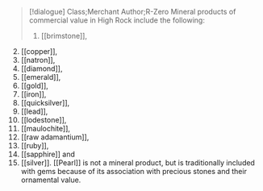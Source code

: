 >[!dialogue] Class;Merchant Author;R-Zero
Mineral products of commercial value in High Rock include the following:
>1. [[brimstone]], 
2. [[copper]], 
3. [[natron]],
4. [[diamond]], 
5. [[emerald]], 
6. [[gold]], 
7. [[iron]], 
8. [[quicksilver]], 
9. [[lead]], 
10. [[lodestone]], 
11. [[maulochite]], 
12. [[raw adamantium]], 
13. [[ruby]], 
14. [[sapphire]] and 
15. [[silver]].
[[Pearl]] is not a mineral product, but is traditionally included with gems because of its association with precious stones and their ornamental value.